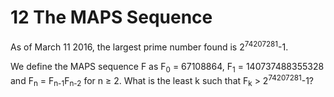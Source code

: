 # 12 The MAPS Sequence

As of March 11 2016, the largest prime number found is 2<sup>74207281</sup>-1.

We define the MAPS sequence F as F<sub>0</sub> = 67108864, F<sub>1</sub> = 140737488355328 and F<sub>n</sub> = F<sub>n-1</sub>F<sub>n-2</sub> for n ≥ 2. What is the least k such that F<sub>k</sub> > 2<sup>74207281</sup>-1?
